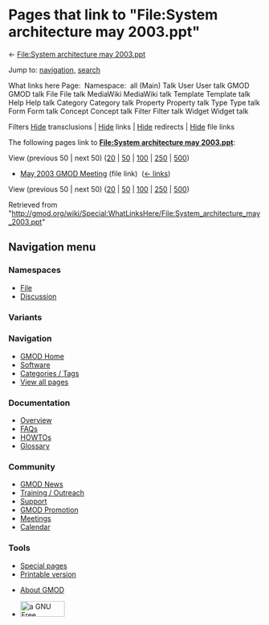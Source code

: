 <div id="mw-page-base" class="noprint">

</div>

<div id="mw-head-base" class="noprint">

</div>

<div id="content" class="mw-body" role="main">

<span id="top"></span>

<div id="mw-js-message" style="display:none;">

</div>



# <span dir="auto">Pages that link to "File:System architecture may 2003.ppt"</span>

<div id="bodyContent">

<div id="contentSub">

← [File:System architecture may
2003.ppt](/wiki/File:System_architecture_may_2003.ppt "File:System architecture may 2003.ppt")

</div>

<div id="jump-to-nav" class="mw-jump">

Jump to: [navigation](#mw-navigation), [search](#p-search)

</div>

<div id="mw-content-text">

What links here Page:  Namespace:  all (Main) Talk User User talk GMOD
GMOD talk File File talk MediaWiki MediaWiki talk Template Template talk
Help Help talk Category Category talk Property Property talk Type Type
talk Form Form talk Concept Concept talk Filter Filter talk Widget
Widget talk

Filters
[Hide](/mediawiki/index.php?title=Special:WhatLinksHere/File:System_architecture_may_2003.ppt&hidetrans=1 "Special:WhatLinksHere/File:System architecture may 2003.ppt")
transclusions \|
[Hide](/mediawiki/index.php?title=Special:WhatLinksHere/File:System_architecture_may_2003.ppt&hidelinks=1 "Special:WhatLinksHere/File:System architecture may 2003.ppt")
links \|
[Hide](/mediawiki/index.php?title=Special:WhatLinksHere/File:System_architecture_may_2003.ppt&hideredirs=1 "Special:WhatLinksHere/File:System architecture may 2003.ppt")
redirects \|
[Hide](/mediawiki/index.php?title=Special:WhatLinksHere/File:System_architecture_may_2003.ppt&hideimages=1 "Special:WhatLinksHere/File:System architecture may 2003.ppt")
file links

The following pages link to **[File:System architecture may
2003.ppt](/wiki/File:System_architecture_may_2003.ppt "File:System architecture may 2003.ppt")**:

View (previous 50 \| next 50)
([20](/mediawiki/index.php?title=Special:WhatLinksHere/File:System_architecture_may_2003.ppt&limit=20 "Special:WhatLinksHere/File:System architecture may 2003.ppt")
\|
[50](/mediawiki/index.php?title=Special:WhatLinksHere/File:System_architecture_may_2003.ppt&limit=50 "Special:WhatLinksHere/File:System architecture may 2003.ppt")
\|
[100](/mediawiki/index.php?title=Special:WhatLinksHere/File:System_architecture_may_2003.ppt&limit=100 "Special:WhatLinksHere/File:System architecture may 2003.ppt")
\|
[250](/mediawiki/index.php?title=Special:WhatLinksHere/File:System_architecture_may_2003.ppt&limit=250 "Special:WhatLinksHere/File:System architecture may 2003.ppt")
\|
[500](/mediawiki/index.php?title=Special:WhatLinksHere/File:System_architecture_may_2003.ppt&limit=500 "Special:WhatLinksHere/File:System architecture may 2003.ppt"))

- [May 2003 GMOD
  Meeting](/wiki/May_2003_GMOD_Meeting "May 2003 GMOD Meeting") (file
  link) ‎ <span class="mw-whatlinkshere-tools">([←
  links](/mediawiki/index.php?title=Special:WhatLinksHere&target=May+2003+GMOD+Meeting "Special:WhatLinksHere"))</span>

View (previous 50 \| next 50)
([20](/mediawiki/index.php?title=Special:WhatLinksHere/File:System_architecture_may_2003.ppt&limit=20 "Special:WhatLinksHere/File:System architecture may 2003.ppt")
\|
[50](/mediawiki/index.php?title=Special:WhatLinksHere/File:System_architecture_may_2003.ppt&limit=50 "Special:WhatLinksHere/File:System architecture may 2003.ppt")
\|
[100](/mediawiki/index.php?title=Special:WhatLinksHere/File:System_architecture_may_2003.ppt&limit=100 "Special:WhatLinksHere/File:System architecture may 2003.ppt")
\|
[250](/mediawiki/index.php?title=Special:WhatLinksHere/File:System_architecture_may_2003.ppt&limit=250 "Special:WhatLinksHere/File:System architecture may 2003.ppt")
\|
[500](/mediawiki/index.php?title=Special:WhatLinksHere/File:System_architecture_may_2003.ppt&limit=500 "Special:WhatLinksHere/File:System architecture may 2003.ppt"))

</div>

<div class="printfooter">

Retrieved from
"<http://gmod.org/wiki/Special:WhatLinksHere/File:System_architecture_may_2003.ppt>"

</div>

<div id="catlinks" class="catlinks catlinks-allhidden">

</div>

<div class="visualClear">

</div>

</div>

</div>

<div id="mw-navigation">

## Navigation menu

<div id="mw-head">



<div id="left-navigation">

<div id="p-namespaces" class="vectorTabs" role="navigation"
aria-labelledby="p-namespaces-label">

### Namespaces

- <span id="ca-nstab-image"><a href="/wiki/File:System_architecture_may_2003.ppt" accesskey="c"
  title="View the file page [c]">File</a></span>
- <span id="ca-talk"><a
  href="/mediawiki/index.php?title=File_talk:System_architecture_may_2003.ppt&amp;action=edit&amp;redlink=1"
  accesskey="t"
  title="Discussion about the content page [t]">Discussion</a></span>

</div>

<div id="p-variants" class="vectorMenu emptyPortlet" role="navigation"
aria-labelledby="p-variants-label">

### 

### Variants[](#)

<div class="menu">

</div>

</div>

</div>

<div id="right-navigation">





</div>



</div>

</div>

</div>

<div id="mw-panel">

<div id="p-logo" role="banner">

<a href="/wiki/Main_Page"
style="background-image: url(http://gmod.org/images/GMOD-cogs.png);"
title="Visit the main page"></a>

</div>

<div id="p-Navigation" class="portal" role="navigation"
aria-labelledby="p-Navigation-label">

### Navigation

<div class="body">

- <span id="n-GMOD-Home">[GMOD Home](/wiki/Main_Page)</span>
- <span id="n-Software">[Software](/wiki/GMOD_Components)</span>
- <span id="n-Categories-.2F-Tags">[Categories /
  Tags](/wiki/Categories)</span>
- <span id="n-View-all-pages">[View all
  pages](/wiki/Special:AllPages)</span>

</div>

</div>

<div id="p-Documentation" class="portal" role="navigation"
aria-labelledby="p-Documentation-label">

### Documentation

<div class="body">

- <span id="n-Overview">[Overview](/wiki/Overview)</span>
- <span id="n-FAQs">[FAQs](/wiki/Category:FAQ)</span>
- <span id="n-HOWTOs">[HOWTOs](/wiki/Category:HOWTO)</span>
- <span id="n-Glossary">[Glossary](/wiki/Glossary)</span>

</div>

</div>

<div id="p-Community" class="portal" role="navigation"
aria-labelledby="p-Community-label">

### Community

<div class="body">

- <span id="n-GMOD-News">[GMOD News](/wiki/GMOD_News)</span>
- <span id="n-Training-.2F-Outreach">[Training /
  Outreach](/wiki/Training_and_Outreach)</span>
- <span id="n-Support">[Support](/wiki/Support)</span>
- <span id="n-GMOD-Promotion">[GMOD
  Promotion](/wiki/GMOD_Promotion)</span>
- <span id="n-Meetings">[Meetings](/wiki/Meetings)</span>
- <span id="n-Calendar">[Calendar](/wiki/Calendar)</span>

</div>

</div>

<div id="p-tb" class="portal" role="navigation"
aria-labelledby="p-tb-label">

### Tools

<div class="body">

- <span id="t-specialpages"><a href="/wiki/Special:SpecialPages" accesskey="q"
  title="A list of all special pages [q]">Special pages</a></span>
- <span id="t-print"><a
  href="/mediawiki/index.php?title=Special:WhatLinksHere/File:System_architecture_may_2003.ppt&amp;printable=yes"
  rel="alternate" accesskey="p"
  title="Printable version of this page [p]">Printable version</a></span>

</div>

</div>

</div>

</div>

<div id="footer" role="contentinfo">

- <span id="footer-places-about">[About
  GMOD](/wiki/GMOD:About "GMOD:About")</span>

<!-- -->

- <span id="footer-copyrightico">[<img src="http://www.gnu.org/graphics/gfdl-logo-small.png" width="88"
  height="31" alt="a GNU Free Documentation License" />](http://www.gnu.org/licenses/fdl-1.3.html)</span>


<div style="clear:both">

</div>

</div>

